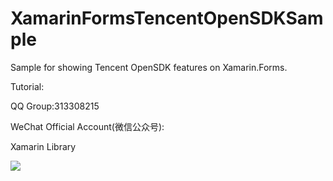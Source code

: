 # XamarinFormsTencentOpenSDKSample
Sample for showing Tencent OpenSDK features on Xamarin.Forms.

Tutorial:



QQ Group:313308215

WeChat Official Account(微信公众号):

Xamarin Library

<img src="https://github.com/jingliancui/XamarinFormsTencentOpenSDKSample/blob/master/Images/wechatqrcode.jpg?raw=true"/>
